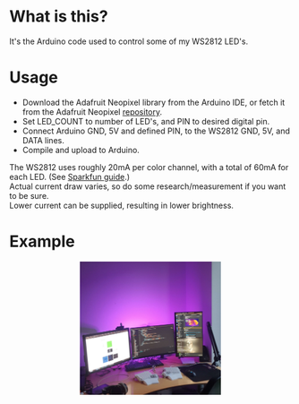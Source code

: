 # What is this?
It's the Arduino code used to control some of my WS2812 LED's.

# Usage
- Download the Adafruit Neopixel library from the Arduino IDE, or fetch it from the Adafruit Neopixel [repository](https://github.com/adafruit/Adafruit_NeoPixel).
- Set LED_COUNT to number of LED's, and PIN to desired digital pin.
- Connect Arduino GND, 5V and defined PIN, to the WS2812 GND, 5V, and DATA lines.
- Compile and upload to Arduino.

The WS2812 uses roughly 20mA per color channel, with a total of 60mA for each LED. (See [Sparkfun guide](https://learn.sparkfun.com/tutorials/ws2812-breakout-hookup-guide/all).)  
Actual current draw varies, so do some research/measurement if you want to be sure.  
Lower current can be supplied, resulting in lower brightness.

# Example
<p align="center">
  <img src="example.png" width="50%"/>
</p>
